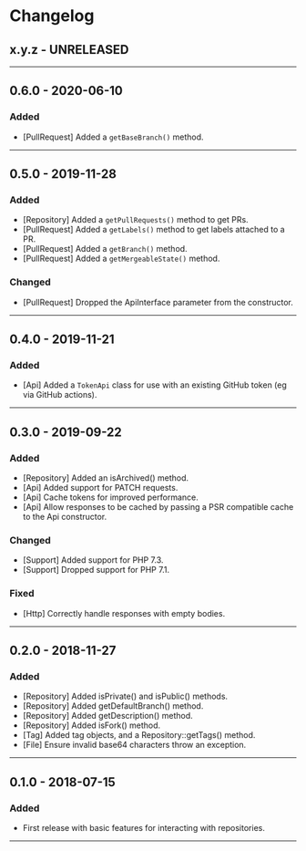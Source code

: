 # Changelog

## x.y.z - UNRELEASED

--------

## 0.6.0 - 2020-06-10

### Added

* [PullRequest] Added a `getBaseBranch()` method.

--------

## 0.5.0 - 2019-11-28

### Added

* [Repository] Added a `getPullRequests()` method to get PRs.
* [PullRequest] Added a `getLabels()` method to get labels attached to a PR.
* [PullRequest] Added a `getBranch()` method.
* [PullRequest] Added a `getMergeableState()` method.

### Changed

* [PullRequest] Dropped the ApiInterface parameter from the constructor.

--------

## 0.4.0 - 2019-11-21

### Added

* [Api] Added a `TokenApi` class for use with an existing GitHub token (eg via GitHub actions).

--------

## 0.3.0 - 2019-09-22

### Added

* [Repository] Added an isArchived() method.
* [Api] Added support for PATCH requests.
* [Api] Cache tokens for improved performance.
* [Api] Allow responses to be cached by passing a PSR compatible cache to the Api constructor.

### Changed

* [Support] Added support for PHP 7.3.
* [Support] Dropped support for PHP 7.1.

### Fixed

* [Http] Correctly handle responses with empty bodies.

--------

## 0.2.0 - 2018-11-27

### Added

* [Repository] Added isPrivate() and isPublic() methods.
* [Repository] Added getDefaultBranch() method.
* [Repository] Added getDescription() method.
* [Repository] Added isFork() method.
* [Tag] Added tag objects, and a Repository::getTags() method.
* [File] Ensure invalid base64 characters throw an exception.

--------

## 0.1.0 - 2018-07-15

### Added

* First release with basic features for interacting with repositories.

--------
